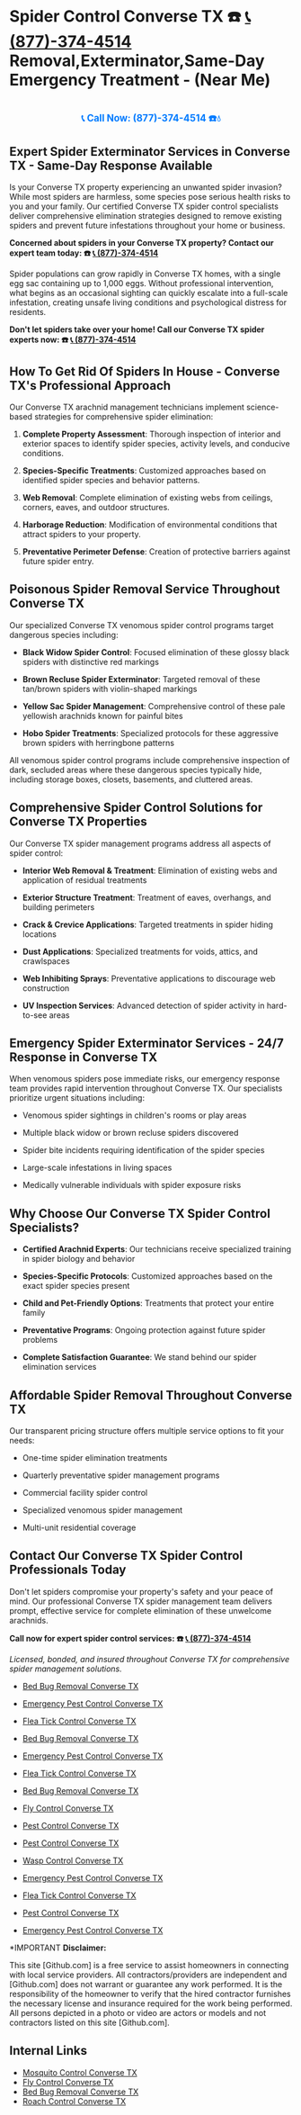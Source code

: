 # Spider Control Converse TX ☎️ [📞 (877)-374-4514](https://pest-control-4514.netlify.app) Removal,Exterminator,Same-Day Emergency Treatment - (Near Me)
# 

<p align="center" style="font-size: 1.2em; font-weight: bold; margin: 20px 0;">
  <a href="https://pest-control-4514.netlify.app" target="_blank" style="color: #007BFF; text-decoration: none;">📞 Call Now: (877)-374-4514 ☎️💧</a>
</p>

## Expert Spider Exterminator Services in Converse TX - Same-Day Response Available

Is your Converse TX property experiencing an unwanted spider invasion? While most spiders are harmless, some species pose serious health risks to you and your family. Our certified Converse TX spider control specialists deliver comprehensive elimination strategies designed to remove existing spiders and prevent future infestations throughout your home or business.

**Concerned about spiders in your Converse TX property? Contact our expert team today: ☎️ [📞 (877)-374-4514](https://pest-control-4514.netlify.app)**

Spider populations can grow rapidly in Converse TX homes, with a single egg sac containing up to 1,000 eggs. Without professional intervention, what begins as an occasional sighting can quickly escalate into a full-scale infestation, creating unsafe living conditions and psychological distress for residents.

**Don't let spiders take over your home! Call our Converse TX spider experts now: ☎️ [📞 (877)-374-4514](https://pest-control-4514.netlify.app)**

## How To Get Rid Of Spiders In House - Converse TX's Professional Approach

Our Converse TX arachnid management technicians implement science-based strategies for comprehensive spider elimination:

1. **Complete Property Assessment**: Thorough inspection of interior and exterior spaces to identify spider species, activity levels, and conducive conditions.

2. **Species-Specific Treatments**: Customized approaches based on identified spider species and behavior patterns.

3. **Web Removal**: Complete elimination of existing webs from ceilings, corners, eaves, and outdoor structures.

4. **Harborage Reduction**: Modification of environmental conditions that attract spiders to your property.

5. **Preventative Perimeter Defense**: Creation of protective barriers against future spider entry.

## Poisonous Spider Removal Service Throughout Converse TX

Our specialized Converse TX venomous spider control programs target dangerous species including:

- **Black Widow Spider Control**: Focused elimination of these glossy black spiders with distinctive red markings

- **Brown Recluse Spider Exterminator**: Targeted removal of these tan/brown spiders with violin-shaped markings

- **Yellow Sac Spider Management**: Comprehensive control of these pale yellowish arachnids known for painful bites

- **Hobo Spider Treatments**: Specialized protocols for these aggressive brown spiders with herringbone patterns

All venomous spider control programs include comprehensive inspection of dark, secluded areas where these dangerous species typically hide, including storage boxes, closets, basements, and cluttered areas.

## Comprehensive Spider Control Solutions for Converse TX Properties

Our Converse TX spider management programs address all aspects of spider control:

- **Interior Web Removal & Treatment**: Elimination of existing webs and application of residual treatments

- **Exterior Structure Treatment**: Treatment of eaves, overhangs, and building perimeters

- **Crack & Crevice Applications**: Targeted treatments in spider hiding locations

- **Dust Applications**: Specialized treatments for voids, attics, and crawlspaces

- **Web Inhibiting Sprays**: Preventative applications to discourage web construction

- **UV Inspection Services**: Advanced detection of spider activity in hard-to-see areas

## Emergency Spider Exterminator Services - 24/7 Response in Converse TX

When venomous spiders pose immediate risks, our emergency response team provides rapid intervention throughout Converse TX. Our specialists prioritize urgent situations including:

- Venomous spider sightings in children's rooms or play areas

- Multiple black widow or brown recluse spiders discovered

- Spider bite incidents requiring identification of the spider species

- Large-scale infestations in living spaces

- Medically vulnerable individuals with spider exposure risks

## Why Choose Our Converse TX Spider Control Specialists?

- **Certified Arachnid Experts**: Our technicians receive specialized training in spider biology and behavior

- **Species-Specific Protocols**: Customized approaches based on the exact spider species present

- **Child and Pet-Friendly Options**: Treatments that protect your entire family

- **Preventative Programs**: Ongoing protection against future spider problems

- **Complete Satisfaction Guarantee**: We stand behind our spider elimination services

## Affordable Spider Removal Throughout Converse TX

Our transparent pricing structure offers multiple service options to fit your needs:

- One-time spider elimination treatments

- Quarterly preventative spider management programs

- Commercial facility spider control

- Specialized venomous spider management

- Multi-unit residential coverage

## Contact Our Converse TX Spider Control Professionals Today

Don't let spiders compromise your property's safety and your peace of mind. Our professional Converse TX spider management team delivers prompt, effective service for complete elimination of these unwelcome arachnids.

**Call now for expert spider control services: ☎️ [📞 (877)-374-4514](https://pest-control-4514.netlify.app)**

*Licensed, bonded, and insured throughout Converse TX for comprehensive spider management solutions.*


- [Bed Bug Removal Converse TX](https://github.com/allyoucaneatsushiin/plumbing-texas/blob/main/Bed-Bug-Removal-Converse-TX-877-374-4514-Exterminator-Same-Day-Emergency-Treatment-Near-Me.md)
- [Emergency Pest Control Converse TX](https://github.com/allyoucaneatsushiin/plumbing-texas/blob/main/Emergency-Pest-Control-Converse-TX-877-374-4514-24-7-Fast-Response-Near-Me.md)
- [Flea Tick Control Converse TX](https://github.com/allyoucaneatsushiin/plumbing-texas/blob/main/Flea-Tick-Control-Converse-TX-877-374-4514-Removal-Exterminator-Same-Day-Emergency-Treatment-Near-Me.md)


- [Bed Bug Removal Converse TX](https://github.com/allyoucaneatsushiin/plumbing-texas/blob/main/Bed-Bug-Removal-Converse-TX-877-374-4514-Exterminator-Same-Day-Emergency-Treatment-Near-Me.md)
- [Emergency Pest Control Converse TX](https://github.com/allyoucaneatsushiin/plumbing-texas/blob/main/Emergency-Pest-Control-Converse-TX-877-374-4514-24-7-Fast-Response-Near-Me.md)
- [Flea Tick Control Converse TX](https://github.com/allyoucaneatsushiin/plumbing-texas/blob/main/Flea-Tick-Control-Converse-TX-877-374-4514-Removal-Exterminator-Same-Day-Emergency-Treatment-Near-Me.md)


- [Bed Bug Removal Converse TX](https://github.com/allyoucaneatsushiin/plumbing-texas/blob/main/Bed-Bug-Removal-Converse-TX-877-374-4514-Exterminator-Same-Day-Emergency-Treatment-Near-Me.md)
- [Fly Control Converse TX](https://github.com/allyoucaneatsushiin/plumbing-texas/blob/main/Fly-Control-Converse-TX-877-374-4514-Prevention-Same-Day-Emergency-Treatment-Near-Me.md)
- [Pest Control Converse TX](https://github.com/allyoucaneatsushiin/plumbing-texas/blob/main/Pest-Control-Converse-TX-877-374-4514-Exterminator-Same-Day-Emergency-Treatment-Near-Me.md)


- [Pest Control Converse TX](https://github.com/allyoucaneatsushiin/plumbing-texas/blob/main/Pest-Control-Converse-TX-877-374-4514-Exterminator-Same-Day-Emergency-Treatment-Near-Me.md)
- [Wasp Control Converse TX](https://github.com/allyoucaneatsushiin/plumbing-texas/blob/main/Wasp-Control-Converse-TX-877-374-4514-Removal-Exterminator-Same-Day-Emergency-Treatment-Near-Me.md)
- [Emergency Pest Control Converse TX](https://github.com/allyoucaneatsushiin/plumbing-texas/blob/main/Emergency-Pest-Control-Converse-TX-877-374-4514-24-7-Fast-Response-Near-Me.md)


- [Flea Tick Control Converse TX](https://github.com/allyoucaneatsushiin/plumbing-texas/blob/main/Flea-Tick-Control-Converse-TX-877-374-4514-Removal-Exterminator-Same-Day-Emergency-Treatment-Near-Me.md)
- [Pest Control Converse TX](https://github.com/allyoucaneatsushiin/plumbing-texas/blob/main/Pest-Control-Converse-TX-877-374-4514-Exterminator-Same-Day-Emergency-Treatment-Near-Me.md)
- [Emergency Pest Control Converse TX](https://github.com/allyoucaneatsushiin/plumbing-texas/blob/main/Emergency-Pest-Control-Converse-TX-877-374-4514-24-7-Fast-Response-Near-Me.md)


*IMPORTANT **Disclaimer:**  

This site [Github.com] is a free service to assist homeowners in connecting with local service providers. All contractors/providers are independent and [Github.com] does not warrant or guarantee any work performed. It is the responsibility of the homeowner to verify that the hired contractor furnishes the necessary license and insurance required for the work being performed. All persons depicted in a photo or video are actors or models and not contractors listed on this site [Github.com].


## Internal Links
- [Mosquito Control Converse TX](https://github.com/allyoucaneatsushiin/plumbing-texas/blob/main/Mosquito-Control-Converse-TX-877-374-4514-Exterminator-Same-Day-Emergency-Treatment-Near-Me.md)
- [Fly Control Converse TX](https://github.com/allyoucaneatsushiin/plumbing-texas/blob/main/Fly-Control-Converse-TX-877-374-4514-Prevention-Same-Day-Emergency-Treatment-Near-Me.md)
- [Bed Bug Removal Converse TX](https://github.com/allyoucaneatsushiin/plumbing-texas/blob/main/Bed-Bug-Removal-Converse-TX-877-374-4514-Exterminator-Same-Day-Emergency-Treatment-Near-Me.md)
- [Roach Control Converse TX](https://github.com/allyoucaneatsushiin/plumbing-texas/blob/main/Roach-Control-Converse-TX-877-374-4514-Removal-Exterminator-Same-Day-Emergency-Treatment-Near-Me.md)
